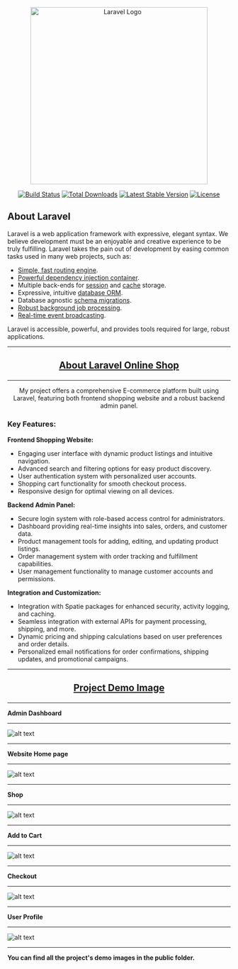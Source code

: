 <p align="center"><a href="https://laravel.com" target="_blank"><img src="https://raw.githubusercontent.com/laravel/art/master/logo-lockup/5%20SVG/2%20CMYK/1%20Full%20Color/laravel-logolockup-cmyk-red.svg" width="400" alt="Laravel Logo"></a></p>

<p align="center">
<a href="https://github.com/laravel/framework/actions"><img src="https://github.com/laravel/framework/workflows/tests/badge.svg" alt="Build Status"></a>
<a href="https://packagist.org/packages/laravel/framework"><img src="https://img.shields.io/packagist/dt/laravel/framework" alt="Total Downloads"></a>
<a href="https://packagist.org/packages/laravel/framework"><img src="https://img.shields.io/packagist/v/laravel/framework" alt="Latest Stable Version"></a>
<a href="https://packagist.org/packages/laravel/framework"><img src="https://img.shields.io/packagist/l/laravel/framework" alt="License"></a>
</p>

## About Laravel

Laravel is a web application framework with expressive, elegant syntax. We believe development must be an enjoyable and creative experience to be truly fulfilling. Laravel takes the pain out of development by easing common tasks used in many web projects, such as:

- [Simple, fast routing engine](https://laravel.com/docs/routing).
- [Powerful dependency injection container](https://laravel.com/docs/container).
- Multiple back-ends for [session](https://laravel.com/docs/session) and [cache](https://laravel.com/docs/cache) storage.
- Expressive, intuitive [database ORM](https://laravel.com/docs/eloquent).
- Database agnostic [schema migrations](https://laravel.com/docs/migrations).
- [Robust background job processing](https://laravel.com/docs/queues).
- [Real-time event broadcasting](https://laravel.com/docs/broadcasting).

Laravel is accessible, powerful, and provides tools required for large, robust applications.

<hr></hr>

## <p align="center"><b><large><u>About Laravel Online Shop</u></large></b></p>

<hr></hr>

<p align="center">My project offers a comprehensive E-commerce platform built using Laravel, featuring both frontend shopping website and a robust backend admin panel.</p>

### Key Features:

**Frontend Shopping Website:**
- Engaging user interface with dynamic product listings and intuitive navigation.
- Advanced search and filtering options for easy product discovery.
- User authentication system with personalized user accounts.
- Shopping cart functionality for smooth checkout process.
- Responsive design for optimal viewing on all devices.

**Backend Admin Panel:**
- Secure login system with role-based access control for administrators.
- Dashboard providing real-time insights into sales, orders, and customer data.
- Product management tools for adding, editing, and updating product listings.
- Order management system with order tracking and fulfillment capabilities.
- User management functionality to manage customer accounts and permissions.

**Integration and Customization:**
- Integration with Spatie packages for enhanced security, activity logging, and caching.
- Seamless integration with external APIs for payment processing, shipping, and more.
- Dynamic pricing and shipping calculations based on user preferences and order details.
- Personalized email notifications for order confirmations, shipping updates, and promotional campaigns.


<hr></hr>


## <p align="center"><b><large><u>Project Demo Image</u></large></b></p>


<hr></hr>

<b>Admin Dashboard</b>
<hr></hr>

![alt text](<Admin Dashboard.png>)

<hr></hr>

<b>Website Home page</b>
<hr></hr>

![alt text](Home.png)

<hr></hr>

<b>Shop</b>
<hr></hr>

![alt text](Shop.png)

<hr></hr>

<b>Add to Cart</b>
<hr></hr>

![alt text](<Add to cart checkout.png>)

<hr></hr>

<b>Checkout</b>
<hr></hr>

![alt text](Process-checkout.png)

<hr></hr>


<b>User Profile</b>
<hr></hr>

![alt text](<Customer My-profile.png>)

<hr></hr>

<b>You can find all the project's demo images in the public folder.</b>
